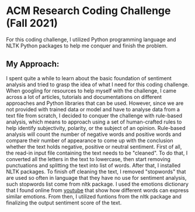 # ACM Research Coding Challenge (Fall 2021)
For this coding challenge, I utilized Python programming language and NLTK Python packages to help me conquer and finish the problem.
## My Approach:
I spent quite a while to learn about the basic foundation of sentiment analysis and tried to grasp the idea of what I need for this coding challenge.
When googling for resources to help myself with the challenge, I came across a lot of articles, tutorials and documentations on different approaches and Python libraries that can be used. However, since we are not provided with trained data or model and have to analyse data from a text file from scratch, I decided to conquer the challenge with rule-based analysis, which means to approach using a set of human-crafted rules to help identify subjectivity, polarity, or the subject of an opinion. Rule-based analysis will count the number of negative words and positive words and compare their number of appearance to come up with the conclusion whether the text holds negative, positive or neutral sentiment.
First of all, the read-in input file containing the text needs to be "cleaned". To do that, I converted all the letters in the text to lowercase, then start removing punctuations and splitting the text into list of words.
After that, I installed NLTK packages. To finish off cleaning the text, I removed "stopwords" that are used so often in language that they have no use for sentiment analysis, such stopwords list come from nltk package. I used the emotions dictionary that I found online from [youtube](https://www.youtube.com/watch?v=dyN_WtjdfpA&t=1s) that show how different words can express similar emotions. 
From then, I utilized funtions from the nltk package and finalizing the output sentiment score of the text. 


